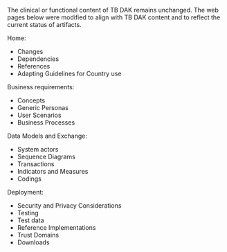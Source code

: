 The clinical or functional content of TB DAK remains unchanged.
The web pages below were modified to align with TB DAK content and to reflect the current status of artifacts.
 
Home:
- Changes
- Dependencies
- References
- Adapting Guidelines for Country use

Business requirements:
- Concepts
- Generic Personas
- User Scenarios
- Business Processes

Data Models and Exchange:
- System actors
- Sequence Diagrams
- Transactions
- Indicators and Measures
- Codings

Deployment:
- Security and Privacy Considerations
- Testing
- Test data
- Reference Implementations
- Trust Domains
- Downloads